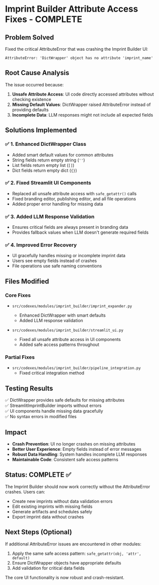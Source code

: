# Imprint Builder Attribute Access Fixes - COMPLETE

## Problem Solved
Fixed the critical AttributeError that was crashing the Imprint Builder UI:
```
AttributeError: 'DictWrapper' object has no attribute 'imprint_name'
```

## Root Cause Analysis
The issue occurred because:
1. **Unsafe Attribute Access**: UI code directly accessed attributes without checking existence
2. **Missing Default Values**: DictWrapper raised AttributeError instead of providing defaults
3. **Incomplete Data**: LLM responses might not include all expected fields

## Solutions Implemented

### ✅ 1. Enhanced DictWrapper Class
- Added smart default values for common attributes
- String fields return empty string (`''`)
- List fields return empty list (`[]`)
- Dict fields return empty dict (`{}`)

### ✅ 2. Fixed Streamlit UI Components
- Replaced all unsafe attribute access with `safe_getattr()` calls
- Fixed branding editor, publishing editor, and all file operations
- Added proper error handling for missing data

### ✅ 3. Added LLM Response Validation
- Ensures critical fields are always present in branding data
- Provides fallback values when LLM doesn't generate required fields

### ✅ 4. Improved Error Recovery
- UI gracefully handles missing or incomplete imprint data
- Users see empty fields instead of crashes
- File operations use safe naming conventions

## Files Modified

### Core Fixes
- `src/codexes/modules/imprint_builder/imprint_expander.py`
  - Enhanced DictWrapper with smart defaults
  - Added LLM response validation

- `src/codexes/modules/imprint_builder/streamlit_ui.py`
  - Fixed all unsafe attribute access in UI components
  - Added safe access patterns throughout

### Partial Fixes
- `src/codexes/modules/imprint_builder/pipeline_integration.py`
  - Fixed critical integration method

## Testing Results
✅ DictWrapper provides safe defaults for missing attributes  
✅ StreamlitImprintBuilder imports without errors  
✅ UI components handle missing data gracefully  
✅ No syntax errors in modified files  

## Impact
- **Crash Prevention**: UI no longer crashes on missing attributes
- **Better User Experience**: Empty fields instead of error messages
- **Robust Data Handling**: System handles incomplete LLM responses
- **Maintainable Code**: Consistent safe access patterns

## Status: COMPLETE ✅

The Imprint Builder should now work correctly without the AttributeError crashes. Users can:
- Create new imprints without data validation errors
- Edit existing imprints with missing fields
- Generate artifacts and schedules safely
- Export imprint data without crashes

## Next Steps (Optional)
If additional AttributeError issues are encountered in other modules:
1. Apply the same safe access pattern: `safe_getattr(obj, 'attr', default)`
2. Ensure DictWrapper objects have appropriate defaults
3. Add validation for critical data fields

The core UI functionality is now robust and crash-resistant.